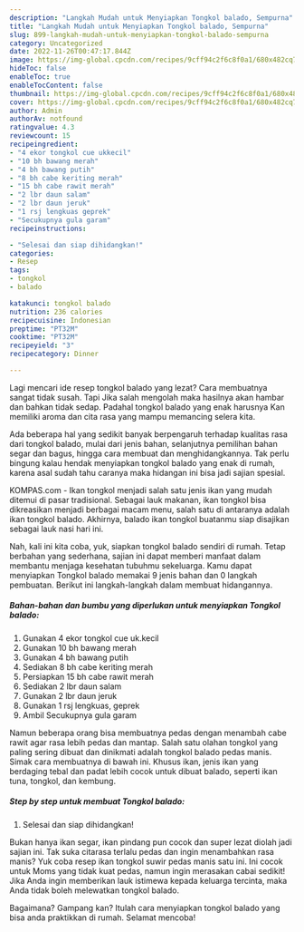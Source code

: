 ```yaml
---
description: "Langkah Mudah untuk Menyiapkan Tongkol balado, Sempurna"
title: "Langkah Mudah untuk Menyiapkan Tongkol balado, Sempurna"
slug: 899-langkah-mudah-untuk-menyiapkan-tongkol-balado-sempurna
category: Uncategorized
date: 2022-11-26T00:47:17.844Z
image: https://img-global.cpcdn.com/recipes/9cff94c2f6c8f0a1/680x482cq70/tongkol-balado-foto-resep-utama.jpg
hideToc: false
enableToc: true
enableTocContent: false
thumbnail: https://img-global.cpcdn.com/recipes/9cff94c2f6c8f0a1/680x482cq70/tongkol-balado-foto-resep-utama.jpg
cover: https://img-global.cpcdn.com/recipes/9cff94c2f6c8f0a1/680x482cq70/tongkol-balado-foto-resep-utama.jpg
author: Admin
authorAv: notfound
ratingvalue: 4.3
reviewcount: 15
recipeingredient:
- "4 ekor tongkol cue ukkecil"
- "10 bh bawang merah"
- "4 bh bawang putih"
- "8 bh cabe keriting merah"
- "15 bh cabe rawit merah"
- "2 lbr daun salam"
- "2 lbr daun jeruk"
- "1 rsj lengkuas geprek"
- "Secukupnya gula garam"
recipeinstructions:

- "Selesai dan siap dihidangkan!"
categories:
- Resep
tags:
- tongkol
- balado

katakunci: tongkol balado 
nutrition: 236 calories
recipecuisine: Indonesian
preptime: "PT32M"
cooktime: "PT32M"
recipeyield: "3"
recipecategory: Dinner

---
```



Lagi mencari ide resep tongkol balado yang lezat? Cara membuatnya sangat tidak susah. Tapi Jika salah mengolah maka hasilnya akan hambar dan bahkan tidak sedap. Padahal tongkol balado yang enak harusnya Kan memiliki aroma dan cita rasa yang mampu memancing selera kita.


Ada beberapa hal yang sedikit banyak berpengaruh terhadap kualitas rasa dari tongkol balado, mulai dari jenis bahan, selanjutnya pemilihan bahan segar dan bagus, hingga cara membuat dan menghidangkannya. Tak perlu bingung kalau hendak menyiapkan tongkol balado yang enak di rumah, karena asal sudah tahu caranya maka hidangan ini bisa jadi sajian spesial.

KOMPAS.com - Ikan tongkol menjadi salah satu jenis ikan yang mudah ditemui di pasar tradisional. Sebagai lauk makanan, ikan tongkol bisa dikreasikan menjadi berbagai macam menu, salah satu di antaranya adalah ikan tongkol balado. Akhirnya, balado ikan tongkol buatanmu siap disajikan sebagai lauk nasi hari ini.


Nah, kali ini kita coba, yuk, siapkan tongkol balado sendiri di rumah. Tetap berbahan yang sederhana, sajian ini dapat memberi manfaat dalam membantu menjaga kesehatan tubuhmu sekeluarga. Kamu dapat menyiapkan Tongkol balado memakai 9 jenis bahan dan 0 langkah pembuatan. Berikut ini langkah-langkah dalam membuat hidangannya.

<!--inarticleads1-->

##### Bahan-bahan dan bumbu yang diperlukan untuk menyiapkan Tongkol balado:

1. Gunakan 4 ekor tongkol cue uk.kecil
1. Gunakan 10 bh bawang merah
1. Gunakan 4 bh bawang putih
1. Sediakan 8 bh cabe keriting merah
1. Persiapkan 15 bh cabe rawit merah
1. Sediakan 2 lbr daun salam
1. Gunakan 2 lbr daun jeruk
1. Gunakan 1 rsj lengkuas, geprek
1. Ambil Secukupnya gula garam


Namun beberapa orang bisa membuatnya pedas dengan menambah cabe rawit agar rasa lebih pedas dan mantap. Salah satu olahan tongkol yang paling sering dibuat dan dinikmati adalah tongkol balado pedas manis. Simak cara membuatnya di bawah ini. Khusus ikan, jenis ikan yang berdaging tebal dan padat lebih cocok untuk dibuat balado, seperti ikan tuna, tongkol, dan kembung. 

<!--inarticleads2-->

##### Step by step untuk membuat Tongkol balado:


1. Selesai dan siap dihidangkan!

Bukan hanya ikan segar, ikan pindang pun cocok dan super lezat diolah jadi sajian ini. Tak suka citarasa terlalu pedas dan ingin menambahkan rasa manis? Yuk coba resep ikan tongkol suwir pedas manis satu ini. Ini cocok untuk Moms yang tidak kuat pedas, namun ingin merasakan cabai sedikit! Jika Anda ingin memberikan lauk istimewa kepada keluarga tercinta, maka Anda tidak boleh melewatkan tongkol balado. 

Bagaimana? Gampang kan? Itulah cara menyiapkan tongkol balado yang bisa anda praktikkan di rumah. Selamat mencoba!
